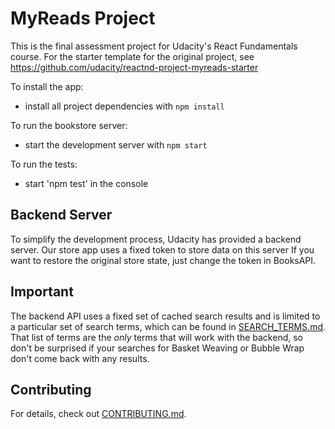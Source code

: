# MyReads Project

This is the final assessment project for Udacity's React Fundamentals course.
For the starter template for the original project, see https://github.com/udacity/reactnd-project-myreads-starter 

To install the app:
* install all project dependencies with `npm install`

To run the bookstore server:
* start the development server with `npm start`

To run the tests:
* start 'npm test' in the console

## Backend Server

To simplify the development process, Udacity has provided a backend server. Our store app uses a fixed token to store data on this server
If you want to restore the original store state, just change the token in BooksAPI.

## Important
The backend API uses a fixed set of cached search results and is limited to a particular set of search terms, which can be found in [SEARCH_TERMS.md](SEARCH_TERMS.md). That list of terms are the _only_ terms that will work with the backend, so don't be surprised if your searches for Basket Weaving or Bubble Wrap don't come back with any results.

## Contributing

For details, check out [CONTRIBUTING.md](CONTRIBUTING.md).
